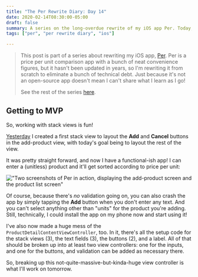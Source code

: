 ```yaml
---
title: "The Per Rewrite Diary: Day 14"
date: 2020-02-14T08:30:00-05:00
draft: false
summary: A series on the long-overdue rewrite of my iOS app Per. Today, I start work on laying out the product detail view.
tags: ["per", "per rewrite diary", "ios"]

---
```


> This post is part of a series about rewriting my iOS app, [Per]. Per is a price per unit comparison app with a bunch of neat convenience figures, but it hasn't been updated in years, so I'm rewriting it from scratch to eliminate a bunch of technical debt. Just because it's not an open-source app doesn't mean I can't share what I learn as I go!
> 
> See the rest of the series [here].

## Getting to MVP

So, working with stack views is fun!

[Yesterday] I created a first stack view to layout the **Add** and **Cancel** buttons in the add-product view, with today's goal being to layout the rest of the view.

It was pretty straight forward, and now I have a functional-ish app! I can enter a (unitless) product and it'll get sorted according to price per unit:

!["Two screenshots of Per in action, displaying the add-product screen and the product list screen"](/images/2020-02-14/screenshots-progress-2020-02-14.png)

Of course, because there's _no_ validation going on, you can also crash the app by simply tapping the **Add** button when you don't enter any text. And you can't select anything other than "units" for the product you're adding. Still, technically, I could install the app on my phone now and start using it!

I've also now made a huge mess of the `ProductDetailContentViewController`, too. In it, there's all the setup code for the stack views (3), the text fields (3), the buttons (2), and a label. All of that should be broken up into at least two view controllers: one for the inputs, and one for the buttons, and validation can be added as necessary there.

So, breaking up this not-quite-massive-but-kinda-huge view controller is what I'll work on tomorrow.

[Per]: https://droppedbits.com/apps/per
[here]: /tags/per-rewrite-diary/
[Yesterday]: /post/per-diaries-day-13/
